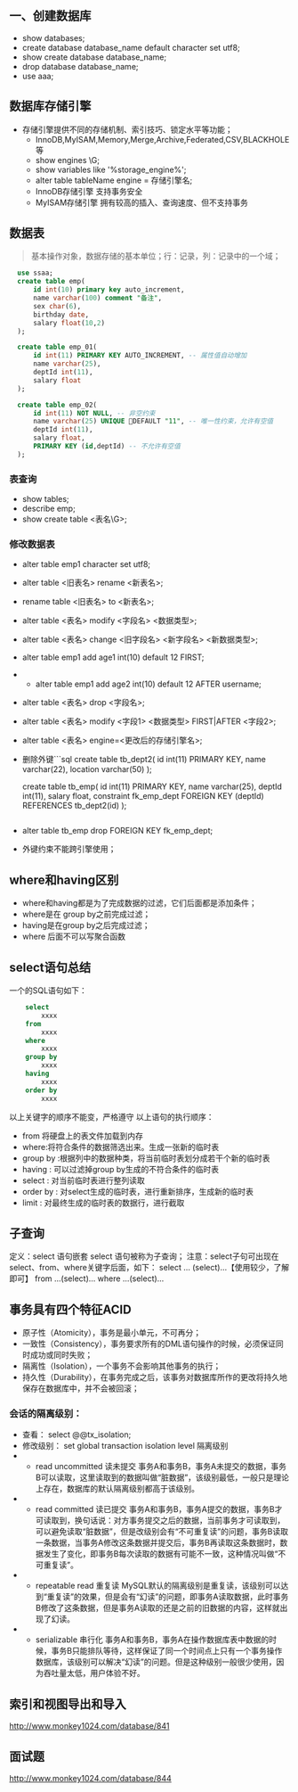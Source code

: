 ## 一、创建数据库
- show databases; <!-- 查看数据库 -->
- create database database_name default character set utf8; <!--创建数据库-->
- show create database database_name; <!--查看创建好的数据库定义-->
- drop database database_name; <!--删除数据库-->
- use aaa; <!--选择当前数据库-->

## 数据库存储引擎
- 存储引擎提供不同的存储机制、索引技巧、锁定水平等功能；
    - InnoDB,MyISAM,Memory,Merge,Archive,Federated,CSV,BLACKHOLE等
    - show engines \G; <!--查看系统中所有的存储引擎-->
    - show variables like '%storage_engine%';<!--查看默认的存储引擎-->
    - alter table tableName engine = 存储引擎名;
    - InnoDB存储引擎 支持事务安全
    - MyISAM存储引擎 拥有较高的插入、查询速度、但不支持事务
  
## 数据表
  > 基本操作对象，数据存储的基本单位；行：记录，列：记录中的一个域；
  ```sql
    use ssaa;
    create table emp(
        id int(10) primary key auto_increment,
        name varchar(100) comment "备注",
        sex char(6),
        birthday date,
        salary float(10,2)
    );

    create table emp_01(
        id int(11) PRIMARY KEY AUTO_INCREMENT, -- 属性值自动增加
        name varchar(25),
        deptId int(11),
        salary float
    );

    create table emp_02(
        id int(11) NOT NULL, -- 非空约束
        name varchar(25) UNIQUE DEFAULT "11", -- 唯一性约束，允许有空值
        deptId int(11),
        salary float,
        PRIMARY KEY (id,deptId) -- 不允许有空值
    );
  ```
  ### 表查询
  - show tables;
  - describe emp; <!--简写：desc emp;-->
  - show create table <表名\G>; <!--加上’\G‘显示直观-->
  ### 修改数据表
  - alter table emp1 character set utf8; <!--设置字符编码-->
  - alter table <旧表名> rename <新表名>; <!--修改表名-->
  - rename table <旧表名> to <新表名>; <!--修改表名-->
  - alter table <表名> modify <字段名> <数据类型>; <!--修改字段数据类型-->
  - alter table <表名> change <旧字段名> <新字段名> <新数据类型>; <!--修改字段名-->
  - alter table emp1 add age1 int(10) default 12 FIRST;
  -  - alter table emp1 add age2 int(10) default 12 AFTER username;
  - alter table <表名> drop <字段名>; <!--删除表字段-->
  - alter table <表名> modify <字段1> <数据类型> FIRST|AFTER <字段2>;
  - alter table <表名> engine=<更改后的存储引擎名>;
  - 删除外键```sql
    create table tb_dept2(
        id int(11) PRIMARY KEY,
        name varchar(22),
        location varchar(50)
    );

    create table tb_emp(
        id int(11) PRIMARY KEY,
        name varchar(25),
        deptId int(11),
        salary float,
        constraint fk_emp_dept FOREIGN KEY (deptId) REFERENCES tb_dept2(id)
    );
    ```
- alter table tb_emp drop FOREIGN KEY fk_emp_dept;
- 外键约束不能跨引擎使用；

## where和having区别

- where和having都是为了完成数据的过滤，它们后面都是添加条件；
- where是在 group by之前完成过滤；
- having是在group by之后完成过滤；
- where 后面不可以写聚合函数

## select语句总结
一个的SQL语句如下：
```sql
    select 
        xxxx
    from
        xxxx
    where 
        xxxx
    group by
        xxxx
    having
        xxxx
    order by
        xxxx
```
以上关键字的顺序不能变，严格遵守
以上语句的执行顺序：

- from 将硬盘上的表文件加载到内存
- where:将符合条件的数据筛选出来。生成一张新的临时表
- group by :根据列中的数据种类，将当前临时表划分成若干个新的临时表
- having : 可以过滤掉group by生成的不符合条件的临时表
- select : 对当前临时表进行整列读取
- order by : 对select生成的临时表，进行重新排序，生成新的临时表
- limit : 对最终生成的临时表的数据行，进行截取

## 子查询
定义：select 语句嵌套 select 语句被称为子查询；
注意：select子句可出现在select、from、where关键字后面，如下：
select … (select)…【使用较少，了解即可】
from …(select)…
where …(select)…

## 事务具有四个特征ACID
- 原子性（Atomicity），事务是最小单元，不可再分；
- 一致性（Consistency），事务要求所有的DML语句操作的时候，必须保证同时成功或同时失败；
- 隔离性（Isolation），一个事务不会影响其他事务的执行；
- 持久性（Durability），在事务完成之后，该事务对数据库所作的更改将持久地保存在数据库中，并不会被回滚；
  
### 会话的隔离级别：
- 查看： select @@tx_isolation;
- 修改级别： set global transaction isolation level 隔离级别
- - read uncommitted 读未提交
事务A和事务B，事务A未提交的数据，事务B可以读取，这里读取到的数据叫做“脏数据”，该级别最低，一般只是理论上存在，数据库的默认隔离级别都高于该级别。
- - read committed 读已提交
事务A和事务B，事务A提交的数据，事务B才可读取到，换句话说：对方事务提交之后的数据，当前事务才可读取到，可以避免读取“脏数据”，但是改级别会有“不可重复读”的问题，事务B读取一条数据，当事务A修改这条数据并提交后，事务B再读取这条数据时，数据发生了变化，即事务B每次读取的数据有可能不一致，这种情况叫做“不可重复读”。
- - repeatable read 重复读
MySQL默认的隔离级别是重复读，该级别可以达到“重复读”的效果，但是会有“幻读”的问题，即事务A读取数据，此时事务B修改了这条数据，但是事务A读取的还是之前的旧数据的内容，这样就出现了幻读。
- - serializable 串行化
事务A和事务B，事务A在操作数据库表中数据的时候，事务B只能排队等待，这样保证了同一个时间点上只有一个事务操作数据库，该级别可以解决“幻读”的问题。但是这种级别一般很少使用，因为吞吐量太低，用户体验不好。

## 索引和视图导出和导入
http://www.monkey1024.com/database/841
## 面试题
http://www.monkey1024.com/database/844








  
